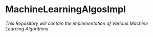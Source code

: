 # MachineLearningAlgosImpl

*This Repository will contain the implementation of Various Machine Learning Algorithms*
